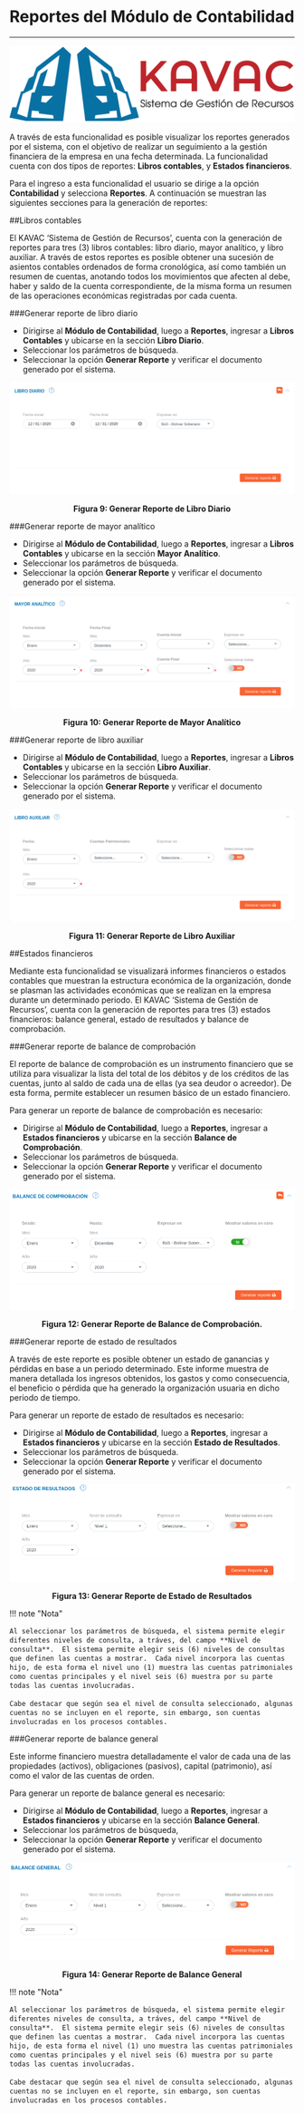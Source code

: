 # Reportes del Módulo de Contabilidad
*************************************

![Screenshot](img/logokavac.png#imagen)

A través de esta funcionalidad es posible visualizar los reportes generados por el sistema, con el objetivo de realizar un seguimiento a la gestión financiera de la empresa en una fecha determinada. La funcionalidad cuenta con dos tipos de reportes: **Libros contables**, y **Estados financieros**.

Para el ingreso a esta funcionalidad el usuario se dirige a la opción **Contabilidad** y selecciona **Reportes**. A continuación se muestran las siguientes secciones para la generación de reportes:

##Libros contables

El KAVAC ‘Sistema de Gestión de Recursos’, cuenta con la generación de reportes para tres (3) libros contables: libro diario, mayor analítico, y libro auxiliar. A través de estos reportes es posible obtener una sucesión de asientos contables ordenados de forma cronológica, así como también un resumen de cuentas, anotando todos los movimientos que afecten al debe, haber y saldo de la cuenta correspondiente, de la misma forma un resumen de las operaciones económicas registradas por cada cuenta.

###Generar reporte de libro diario

- Dirigirse al **Módulo de Contabilidad**, luego a **Reportes**, ingresar a **Libros Contables** y ubicarse en la sección **Libro Diario**.
- Seleccionar los parámetros de búsqueda.
- Seleccionar la opción **Generar Reporte** y verificar el documento generado por el sistema.

![Screenshot](img/figure_9.png)<div style="text-align: center;font-weight: bold">Figura 9: Generar Reporte de Libro Diario</div>

###Generar reporte de mayor analítico

- Dirigirse al **Módulo de Contabilidad**, luego a **Reportes**, ingresar a **Libros Contables** y ubicarse en la sección **Mayor Analítico**.
- Seleccionar los parámetros de búsqueda.
- Seleccionar la opción **Generar Reporte** y verificar el documento generado por el sistema.

![Screenshot](img/figure_10.png)<div style="text-align: center;font-weight: bold">Figura 10: Generar Reporte de Mayor Analítico</div>

###Generar reporte de libro auxiliar 

- Dirigirse al **Módulo de Contabilidad**, luego a **Reportes**, ingresar a **Libros Contables** y ubicarse en la sección **Libro Auxiliar**.
- Seleccionar los parámetros de búsqueda.
- Seleccionar la opción **Generar Reporte** y verificar el documento generado por el sistema.

![Screenshot](img/figure_11.png)<div style="text-align: center;font-weight: bold">Figura 11: Generar Reporte de Libro Auxiliar</div>

##Estados financieros

Mediante esta funcionalidad se visualizará informes financieros o estados contables que muestran la estructura económica de la organización, donde se plasman las actividades económicas que se realizan en la empresa durante un determinado periodo.   El KAVAC ‘Sistema de Gestión de Recursos’, cuenta con la generación de reportes para tres (3) estados financieros: balance general, estado de resultados y balance de comprobación. 

###Generar reporte de balance de comprobación 

El reporte de balance de comprobación es un instrumento financiero que se utiliza para visualizar la lista del total de los débitos y de los créditos de las cuentas, junto al saldo de cada una de ellas (ya sea deudor o acreedor). De esta forma, permite establecer un resumen básico de un estado financiero. 

Para generar un reporte de balance de comprobación es necesario:
 
- Dirigirse al **Módulo de Contabilidad**, luego a **Reportes**, ingresar a **Estados financieros** y ubicarse en la sección **Balance de Comprobación**.
- Seleccionar los parámetros de búsqueda.
- Seleccionar la opción **Generar Reporte** y verificar el documento generado por el sistema.

![Screenshot](img/figure_12.png)<div style="text-align: center;font-weight: bold">Figura 12: Generar Reporte de Balance de Comprobación. </div>

###Generar reporte de estado de resultados

A través de este reporte es posible obtener un estado de ganancias y pérdidas en base a un periodo determinado.  Este informe muestra de manera detallada los ingresos obtenidos, los gastos y como consecuencia, el beneficio o pérdida que ha generado la organización usuaria en dicho periodo de tiempo.    

Para generar un reporte de estado de resultados es necesario:

- Dirigirse al **Módulo de Contabilidad**, luego a **Reportes**, ingresar a **Estados financieros** y ubicarse en la sección **Estado de Resultados**.
- Seleccionar los parámetros de búsqueda. 
- Seleccionar la opción **Generar Reporte** y verificar el documento generado por el sistema.

![Screenshot](img/figure_13.png)<div style="text-align: center;font-weight: bold">Figura 13: Generar Reporte de Estado de Resultados</div>

!!! note "Nota"

	Al seleccionar los parámetros de búsqueda, el sistema permite elegir diferentes niveles de consulta, a tráves, del campo **Nivel de consulta**.  El sistema permite elegir seis (6) niveles de consultas que definen las cuentas a mostrar.  Cada nivel incorpora las cuentas hijo, de esta forma el nivel uno (1) muestra las cuentas patrimoniales como cuentas principales y el nivel seis (6) muestra por su parte todas las cuentas involucradas. 

	Cabe destacar que según sea el nivel de consulta seleccionado, algunas cuentas no se incluyen en el reporte, sin embargo, son cuentas involucradas en los procesos contables.  
	    

###Generar reporte de balance general

Este informe financiero muestra detalladamente el valor de cada una de las propiedades (activos), obligaciones (pasivos), capital (patrimonio),	así como el valor de las cuentas de orden.

Para generar un reporte de balance general es necesario:

- Dirigirse al **Módulo de Contabilidad**, luego a **Reportes**, ingresar a **Estados financieros** y ubicarse en la sección **Balance General**.
- Seleccionar los parámetros de búsqueda, 
- Seleccionar la opción **Generar Reporte** y verificar el documento generado por el sistema.

![Screenshot](img/figure_14.png)<div style="text-align: center;font-weight: bold">Figura 14: Generar Reporte de Balance General</div>

!!! note "Nota"

	Al seleccionar los parámetros de búsqueda, el sistema permite elegir diferentes niveles de consulta, a tráves, del campo **Nivel de consulta**.  El sistema permite elegir seis (6) niveles de consultas que definen las cuentas a mostrar.  Cada nivel incorpora las cuentas hijo, de esta forma el nivel (1) uno muestra las cuentas patrimoniales como cuentas principales y el nivel seis (6) muestra por su parte todas las cuentas involucradas. 

	Cabe destacar que según sea el nivel de consulta seleccionado, algunas cuentas no se incluyen en el reporte, sin embargo, son cuentas involucradas en los procesos contables. 



























